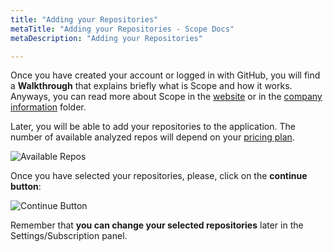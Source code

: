 ```yaml
---
title: "Adding your Repositories"
metaTitle: "Adding your Repositories - Scope Docs"
metaDescription: "Adding your Repositories"

---
```


Once you have created your account or logged in with GitHub, you will find a **Walkthrough** that explains briefly what is Scope and how it works. Anyways, you can read more about Scope in the [website](https://scope.ink "website") or in the [company information](https://docs.scope.ink/company-information "company information") folder.

Later, you will be able to add your repositories to the application. The number of available analyzed repos will depend on your [pricing plan](https://scope.ink/pricing "pricing plan").

![Available Repos](https://user-images.githubusercontent.com/48650098/71576942-892b7400-2af2-11ea-92e7-0ce8fe8febf6.png)

Once you have selected your repositories, please, click on the **continue button**:

![Continue Button](https://user-images.githubusercontent.com/48650098/71576978-aceeba00-2af2-11ea-99da-288012cffd39.png)

Remember that **you can change your selected repositories** later in the Settings/Subscription panel.